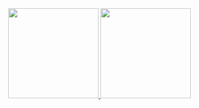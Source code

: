 <div align="center">
  <a href="https://github.com/swxtz">
  <img height="180em" src="https://github-readme-stats.vercel.app/api?username=swxtz&show_icons=true&theme=dracula&include_all_commits=true&count_private=true"/>
  <img height="180em" src="https://github-readme-stats.vercel.app/api/top-langs/?username=swxtz&layout=compact&langs_count=7&theme=dracula"/>
</div>
